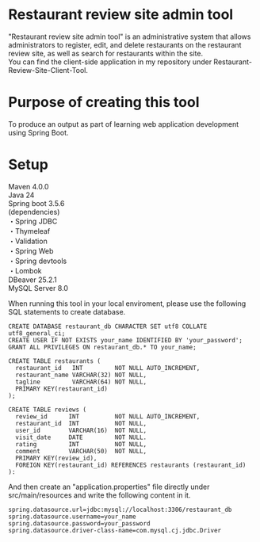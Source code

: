 # Restaurant review site admin tool
"Restaurant review site admin tool" is an administrative system that allows administrators to register, edit, and delete restaurants on the restaurant review site, as well as search for restaurants within the site.  
You can find the client-side application in my repository under Restaurant-Review-Site-Client-Tool.

# Purpose of creating this tool
To produce an output as part of learning web application development using Spring Boot.

# Setup
Maven 4.0.0  
Java 24  
Spring boot 3.5.6  
  (dependencies)  
    ・Spring JDBC  
    ・Thymeleaf  
    ・Validation  
    ・Spring Web  
    ・Spring devtools  
    ・Lombok  
DBeaver 25.2.1  
MySQL Server 8.0  
    
When running this tool in your local enviroment, please use the following SQL statements to create database.
```SQL:SQL
CREATE DATABASE restaurant_db CHARACTER SET utf8 COLLATE utf8_general_ci;
CREATE USER IF NOT EXISTS your_name IDENTIFIED BY 'your_password';
GRANT ALL PRIVILEGES ON restaurant_db.* TO your_name;

CREATE TABLE restaurants (
  restaurant_id   INT         NOT NULL AUTO_INCREMENT,
  restaurant_name VARCHAR(32) NOT NULL,
  tagline         VARCHAR(64) NOT NULL,
  PRIMARY KEY(restaurant_id)
);

CREATE TABLE reviews (
  review_id      INT          NOT NULL AUTO_INCREMENT,
  restaurant_id  INT          NOT NULL,
  user_id        VARCHAR(16)  NOT NULL,
  visit_date     DATE         NOT NULL.
  rating         INT          NOT NULL,
  comment        VARCHAR(50)  NOT NULL,
  PRIMARY KEY(review_id),
  FOREIGN KEY(restaurant_id) REFERENCES restaurants (restaurant_id)
):
```

And then create an "application.properties" file directly under src/main/resources and write the following content in it.
```
spring.datasource.url=jdbc:mysql://localhost:3306/restaurant_db
spring.datasource.username=your_name
spring.datasource.password=your_password
spring.datasource.driver-class-name=com.mysql.cj.jdbc.Driver
```
